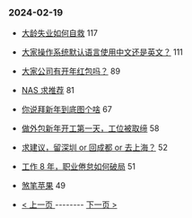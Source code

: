 ### 2024-02-19 
- [大龄失业如何自救](https://www.v2ex.com/t/1016391) 117
- [大家操作系统默认语言使用中文还是英文？](https://www.v2ex.com/t/1016405) 111
- [大家公司有开年红包吗？](https://www.v2ex.com/t/1016407) 89
- [NAS 求推荐](https://www.v2ex.com/t/1016490) 81
- [你说拜新年到底图个啥](https://www.v2ex.com/t/1016467) 67
- [做外包新年开工第一天，工位被取缔](https://www.v2ex.com/t/1016412) 58
- [求建议，留深圳 or 回成都 or 去上海？](https://www.v2ex.com/t/1016551) 52
- [工作 8 年，职业倦怠如何破局](https://www.v2ex.com/t/1016579) 51
- [煞笔苹果](https://www.v2ex.com/t/1016364) 49 

- [ < 上一页 ](https://github.com/able8/v2ex-hot-record/blob/master/2024-02-18.md) -------- [ 下一页 > ](https://github.com/able8/v2ex-hot-record/blob/master/2024-02-20.md)